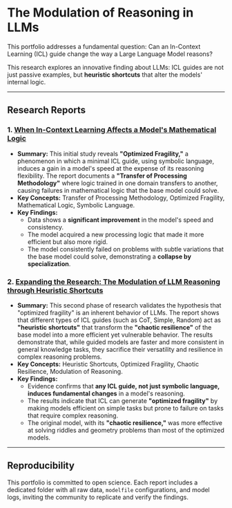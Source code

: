 # The Modulation of Reasoning in LLMs

This portfolio addresses a fundamental question: Can an In-Context Learning (ICL) guide change the way a Large Language Model reasons?

This research explores an innovative finding about LLMs: ICL guides are not just passive examples, but **heuristic shortcuts** that alter the models' internal logic.

---

## Research Reports

### 1. **[When In-Context Learning Affects a Model's Mathematical Logic](./reporte-fase-1)**

* **Summary:** This initial study reveals **"Optimized Fragility,"** a phenomenon in which a minimal ICL guide, using symbolic language, induces a gain in a model's speed at the expense of its reasoning flexibility. The report documents a **"Transfer of Processing Methodology"** where logic trained in one domain transfers to another, causing failures in mathematical logic that the base model could solve.
* **Key Concepts:** Transfer of Processing Methodology, Optimized Fragility, Mathematical Logic, Symbolic Language.
* **Key Findings:**
    * Data shows a **significant improvement** in the model's speed and consistency.
    * The model acquired a new processing logic that made it more efficient but also more rigid.
    * The model consistently failed on problems with subtle variations that the base model could solve, demonstrating a **collapse by specialization**.

### 2. **[Expanding the Research: The Modulation of LLM Reasoning through Heuristic Shortcuts](./reporte-fase-2)**

* **Summary:** This second phase of research validates the hypothesis that "optimized fragility" is an inherent behavior of LLMs. The report shows that different types of ICL guides (such as CoT, Simple, Random) act as **"heuristic shortcuts"** that transform the **"chaotic resilience"** of the base model into a more efficient yet vulnerable behavior. The results demonstrate that, while guided models are faster and more consistent in general knowledge tasks, they sacrifice their versatility and resilience in complex reasoning problems.
* **Key Concepts:** Heuristic Shortcuts, Optimized Fragility, Chaotic Resilience, Modulation of Reasoning.
* **Key Findings:**
    * Evidence confirms that **any ICL guide, not just symbolic language, induces fundamental changes** in a model's reasoning.
    * The results indicate that ICL can generate **"optimized fragility"** by making models efficient on simple tasks but prone to failure on tasks that require complex reasoning.
    * The original model, with its **"chaotic resilience,"** was more effective at solving riddles and geometry problems than most of the optimized models.

---

## Reproducibility

This portfolio is committed to open science. Each report includes a dedicated folder with all raw data, `modelfile` configurations, and model logs, inviting the community to replicate and verify the findings.

